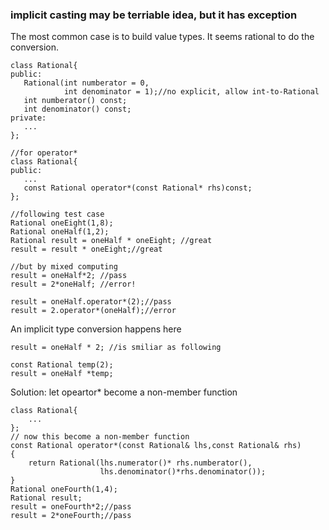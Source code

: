  ### implicit casting may be terriable idea, but it has exception
 The most common case is to build value types.
 It seems rational to do the conversion.
 ```
 class Rational{
 public:
	Rational(int numberator = 0,
			 int denominator = 1);//no explicit, allow int-to-Rational
	int numberator() const;
	int denominator() const;
private:
	...
};

//for operator*
class Rational{
public:
	...
	const Rational operator*(const Rational* rhs)const;
};

//following test case
Rational oneEight(1,8);
Rational oneHalf(1,2);
Rational result = oneHalf * oneEight; //great
result = result * oneEight;//great

//but by mixed computing
result = oneHalf*2; //pass
result = 2*oneHalf; //error!

result = oneHalf.operator*(2);//pass
result = 2.operator*(oneHalf);//error
```
An implicit type conversion happens here
```
result = oneHalf * 2; //is smiliar as following

const Rational temp(2);
result = oneHalf *temp;
```

Solution: let opeartor* become a non-member function
```
class Rational{
	...
};
// now this become a non-member function
const Rational operator*(const Rational& lhs,const Rational& rhs)
{
	return Rational(lhs.numerator()* rhs.numberator(),
					lhs.denominator()*rhs.denominator());
}
Rational oneFourth(1,4);
Rational result;
result = oneFourth*2;//pass
result = 2*oneFourth;//pass
```